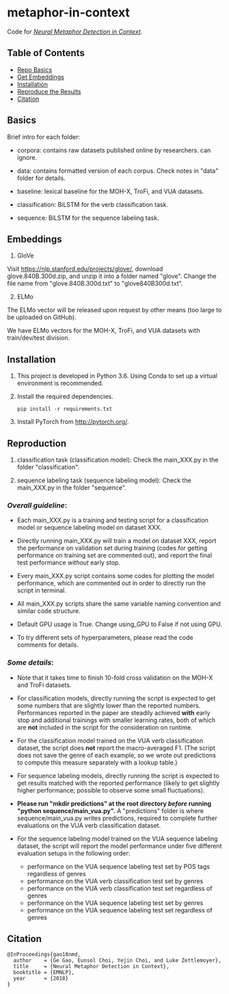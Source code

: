 # metaphor-in-context
Code for [_Neural Metaphor Detection in Context_](https://arxiv.org/pdf/1808.09653.pdf).

## Table of Contents
- [Repo Basics](#basics)
- [Get Embeddings](#embeddings)
- [Installation](#installation)
- [Reproduce the Results](#reproduction)
- [Citation](#citation)

## Basics
Brief intro for each folder:

- corpora: contains raw datasets published online by researchers. can ignore.

- data: contains formatted version of each corpus. Check notes in "data" folder for details.

- baseline: lexical baseline for the MOH-X, TroFi, and VUA datasets.

- classification: BiLSTM for the verb classification task.

- sequence: BiLSTM for the sequence labeling task.

## Embeddings
1. GloVe

Visit https://nlp.stanford.edu/projects/glove/, download glove.840B.300d.zip, and unzip it into a folder named "glove". Change the file name from "glove.840B.300d.txt" to "glove840B300d.txt".

2. ELMo

The ELMo vector will be released upon request by other means (too large to be uploaded on GitHub).

We have ELMo vectors for the MOH-X, TroFi, and VUA datasets with train/dev/test division. 

## Installation
1. This project is developed in Python 3.6. Using Conda to set up a virtual environment is recommended.

2. Install the required dependencies. 
    ```
    pip install -r requirements.txt
    ```
    
3. Install PyTorch from http://pytorch.org/.


## Reproduction

1. classification task (classification model): Check the main_XXX.py in the folder "classification".

2. sequence labeling task (sequence labeling model): Check the main_XXX.py in the folder "sequence".

### _Overall guideline_:

- Each main_XXX.py is a training and testing script for a classification model or sequence labeling model on dataset XXX. 

- Directly running main_XXX.py will train a model on dataset XXX, report the performance on validation set during training (codes for getting performance on training set are commented out), and report the final test performance *without* early stop. 

- Every main_XXX.py script contains some codes for plotting the model performance, which are commented out in order to directly run the script in terminal.

- All main_XXX.py scripts share the same variable naming convention and similar code structure.

- Default GPU usage is True. Change using_GPU to False if not using GPU.

- To try different sets of hyperparameters, please read the code comments for details.

### _Some details_:

- Note that it takes time to finish 10-fold cross validation on the MOH-X and TroFi datasets.

- For classification models, directly running the script is expected to get some numbers that are slightly lower than the reported numbers. Performances reported in the paper are steadily achieved **with** early stop and additional trainings with smaller learning rates, both of which are **not** included in the script for the consideration on runtime.

- For the classification model trained on the VUA verb classification dataset, the script does **not** report the macro-averaged F1. (The script does not save the genre of each example, so we wrote out predictions to compute this measure separately with a lookup table.)

- For sequence labeling models, directly running the script is expected to get results matched with the reported performance (likely to get slightly higher performance; possible to observe some small fluctuations).

- **Please run "mkdir predictions" at the root directory *before* running "python sequence/main_vua.py".** A "predictions" folder is where sequence/main_vua.py writes predictions, required to complete further evaluations on the VUA verb classification dataset.

- For the sequence labeling model trained on the VUA sequence labeling dataset, the script will report the model performance under five different evaluation setups in the following order:
    - performance on the VUA sequence labeling test set by POS tags regardless of genres
    - performance on the VUA verb classification test set by genres
    - performance on the VUA verb classification test set regardless of genres
    - performance on the VUA sequence labeling test set by genres
    - performance on the VUA sequence labeling test set regardless of genres



## Citation
```
@InProceedings{gao18nmd,
  author    = {Ge Gao, Eunsol Choi, Yejin Choi, and Luke Zettlemoyer},
  title     = {Neural Metaphor Detection in Context},
  booktitle = {EMNLP},
  year      = {2018}
}
```
